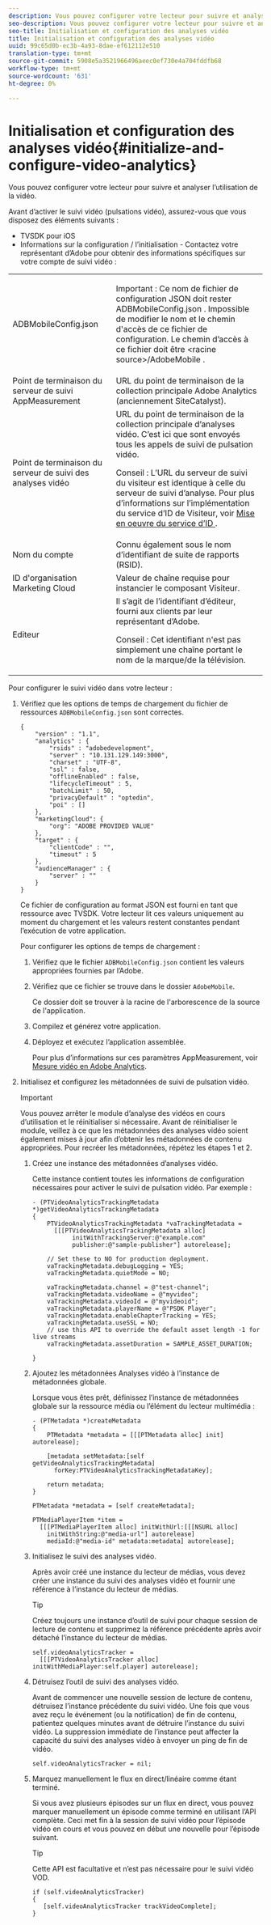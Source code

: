 ```yaml
---
description: Vous pouvez configurer votre lecteur pour suivre et analyser l’utilisation de la vidéo.
seo-description: Vous pouvez configurer votre lecteur pour suivre et analyser l’utilisation de la vidéo.
seo-title: Initialisation et configuration des analyses vidéo
title: Initialisation et configuration des analyses vidéo
uuid: 99c65d0b-ec3b-4a93-8dae-ef612112e510
translation-type: tm+mt
source-git-commit: 5908e5a3521966496aeec0ef730e4a704fddfb68
workflow-type: tm+mt
source-wordcount: '631'
ht-degree: 0%

---
```



# Initialisation et configuration des analyses vidéo{#initialize-and-configure-video-analytics}

Vous pouvez configurer votre lecteur pour suivre et analyser l’utilisation de la vidéo.

Avant d’activer le suivi vidéo (pulsations vidéo), assurez-vous que vous disposez des éléments suivants :

* TVSDK pour iOS
* Informations sur la configuration / l’initialisation - Contactez votre représentant d’Adobe pour obtenir des informations spécifiques sur votre compte de suivi vidéo :

<table id="table_3565328ABBEE4605A92EAE1ADE5D6F84"> 
 <tbody> 
  <tr> 
   <td colname="col1"> <span class="filepath"> ADBMobileConfig.json  </span> </td> 
   <td colname="col2"> <p>Important :  Ce nom de fichier de configuration JSON doit rester <span class="codeph"> ADBMobileConfig.json </span>. Impossible de modifier le nom et le chemin d'accès de ce fichier de configuration. Le chemin d’accès à ce fichier doit être <span class="codeph"> &lt;racine source&gt;/AdobeMobile </span>. </p> </td> 
  </tr> 
  <tr> 
   <td colname="col1"> <span class="codeph"> Point de terminaison du serveur de  </span> suivi AppMeasurement </td> 
   <td colname="col2"> URL du point de terminaison de la collection principale Adobe Analytics (anciennement SiteCatalyst). </td> 
  </tr> 
  <tr> 
   <td colname="col1"> Point de terminaison du serveur de suivi des analyses vidéo </td> 
   <td colname="col2"> URL du point de terminaison de la collection principale d’analyses vidéo. C’est ici que sont envoyés tous les appels de suivi de pulsation vidéo. <p>Conseil :  L’URL du serveur de suivi du visiteur est identique à celle du serveur de suivi d’analyse. Pour plus d’informations sur l’implémentation du service d’ID de Visiteur, voir <a href="https://marketing.adobe.com/resources/help/en_US/mcvid/mcvid-setup-target.html" format="html" scope="external"> Mise en oeuvre du service d’ID </a>. </p> </td> 
  </tr> 
  <tr> 
   <td colname="col1"> Nom du compte </td> 
   <td colname="col2"> Connu également sous le nom d’identifiant de suite de rapports (RSID). </td> 
  </tr> 
  <tr> 
   <td colname="col1"> ID d'organisation Marketing Cloud </td> 
   <td colname="col2"> Valeur de chaîne requise pour instancier le composant Visiteur. </td> 
  </tr> 
  <tr> 
   <td colname="col1"> Editeur </td> 
   <td colname="col2"> Il s’agit de l’identifiant d’éditeur, fourni aux clients par leur représentant d’Adobe. <p>Conseil :  Cet identifiant n'est pas simplement une chaîne portant le nom de la marque/de la télévision. </p> </td> 
  </tr> 
 </tbody> 
</table>

Pour configurer le suivi vidéo dans votre lecteur :

1. Vérifiez que les options de temps de chargement du fichier de ressources `ADBMobileConfig.json` sont correctes.

   ```
   { 
       "version" : "1.1", 
       "analytics" : { 
           "rsids" : "adobedevelopment", 
           "server" : "10.131.129.149:3000", 
           "charset" : "UTF-8", 
           "ssl" : false, 
           "offlineEnabled" : false, 
           "lifecycleTimeout" : 5, 
           "batchLimit" : 50, 
           "privacyDefault" : "optedin", 
           "poi" : [] 
       }, 
       "marketingCloud": { 
           "org": "ADOBE PROVIDED VALUE"  
       }, 
       "target" : { 
           "clientCode" : "", 
           "timeout" : 5 
       }, 
       "audienceManager" : { 
           "server" : "" 
       } 
   }
   ```

   Ce fichier de configuration au format JSON est fourni en tant que ressource avec TVSDK. Votre lecteur lit ces valeurs uniquement au moment du chargement et les valeurs restent constantes pendant l’exécution de votre application.

   Pour configurer les options de temps de chargement :

   1. Vérifiez que le fichier `ADBMobileConfig.json` contient les valeurs appropriées fournies par l’Adobe.
   1. Vérifiez que ce fichier se trouve dans le dossier `AdobeMobile`.

      Ce dossier doit se trouver à la racine de l&#39;arborescence de la source de l&#39;application.
   1. Compilez et générez votre application.
   1. Déployez et exécutez l’application assemblée.

      Pour plus d’informations sur ces paramètres AppMeasurement, voir [Mesure vidéo en Adobe Analytics](https://marketing.adobe.com/resources/help/en_US/sc/appmeasurement/video/).
1. Initialisez et configurez les métadonnées de suivi de pulsation vidéo.

   >[!IMPORTANT]
   >
   >Vous pouvez arrêter le module d’analyse des vidéos en cours d’utilisation et le réinitialiser si nécessaire. Avant de réinitialiser le module, veillez à ce que les métadonnées des analyses vidéo soient également mises à jour afin d’obtenir les métadonnées de contenu appropriées. Pour recréer les métadonnées, répétez les étapes 1 et 2.

   1. Créez une instance des métadonnées d’analyses vidéo.

      Cette instance contient toutes les informations de configuration nécessaires pour activer le suivi de pulsation vidéo. Par exemple :

      ```
      - (PTVideoAnalyticsTrackingMetadata *)getVideoAnalyticsTrackingMetadata 
      { 
          PTVideoAnalyticsTrackingMetadata *vaTrackingMetadata =  
            [[[PTVideoAnalyticsTrackingMetadata alloc]  
                 initWithTrackingServer:@"example.com" 
                 publisher:@"sample-publisher"] autorelease]; 
      
          // Set these to NO for production deployment. 
          vaTrackingMetadata.debugLogging = YES;  
          vaTrackingMetadata.quietMode = NO; 
      
          vaTrackingMetadata.channel = @"test-channel"; 
          vaTrackingMetadata.videoName = @"myvideo"; 
          vaTrackingMetadata.videoId = @"myvideoid"; 
          vaTrackingMetadata.playerName = @"PSDK Player"; 
          vaTrackingMetadata.enableChapterTracking = YES; 
          vaTrackingMetadata.useSSL = NO; 
          // use this API to override the default asset length -1 for live streams 
          vaTrackingMetadata.assetDuration = SAMPLE_ASSET_DURATION; 
      
      }
      ```

   1. Ajoutez les métadonnées Analyses vidéo à l’instance de métadonnées globale.

      Lorsque vous êtes prêt, définissez l’instance de métadonnées globale sur la ressource média ou l’élément du lecteur multimédia :

      ```
      - (PTMetadata *)createMetadata 
      { 
          PTMetadata *metadata = [[[PTMetadata alloc] init] autorelease]; 
      
          [metadata setMetadata:[self getVideoAnalyticsTrackingMetadata]  
            forKey:PTVideoAnalyticsTrackingMetadataKey]; 
      
          return metadata; 
      } 
      
      PTMetadata *metadata = [self createMetadata]; 
      
      PTMediaPlayerItem *item =  
        [[[PTMediaPlayerItem alloc] initWithUrl:[[[NSURL alloc]  
          initWithString:@"media-url"] autorelease] 
          mediaId:@"media-id" metadata:metadata] autorelease];
      ```

   1. Initialisez le suivi des analyses vidéo.

      Après avoir créé une instance du lecteur de médias, vous devez créer une instance du suivi des analyses vidéo et fournir une référence à l’instance du lecteur de médias.

      >[!TIP]
      >
      >Créez toujours une instance d’outil de suivi pour chaque session de lecture de contenu et supprimez la référence précédente après avoir détaché l’instance du lecteur de médias.

      ```
      self.videoAnalyticsTracker =  
        [[[PTVideoAnalyticsTracker alloc] initWithMediaPlayer:self.player] autorelease];
      ```

   1. Détruisez l’outil de suivi des analyses vidéo.

      Avant de commencer une nouvelle session de lecture de contenu, détruisez l’instance précédente du suivi vidéo. Une fois que vous avez reçu le événement (ou la notification) de fin de contenu, patientez quelques minutes avant de détruire l’instance du suivi vidéo. La suppression immédiate de l’instance peut affecter la capacité du suivi des analyses vidéo à envoyer un ping de fin de vidéo.

      ```
      self.videoAnalyticsTracker = nil;
      ```

   1. Marquez manuellement le flux en direct/linéaire comme étant terminé.

      Si vous avez plusieurs épisodes sur un flux en direct, vous pouvez marquer manuellement un épisode comme terminé en utilisant l’API complète. Ceci met fin à la session de suivi vidéo pour l’épisode vidéo en cours et vous pouvez en début une nouvelle pour l’épisode suivant.

      >[!TIP]
      >
      >Cette API est facultative et n’est pas nécessaire pour le suivi vidéo VOD.

      ```
      if (self.videoAnalyticsTracker) 
      { 
         [self.videoAnalyticsTracker trackVideoComplete];   
      }
      ```

